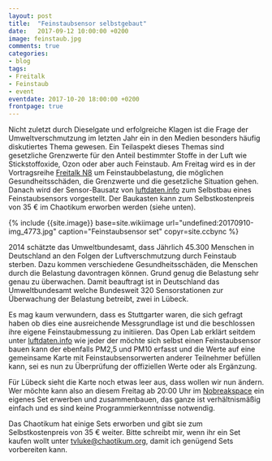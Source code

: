 ```yaml
---
layout: post
title:  "Feinstaubsensor selbstgebaut"
date:   2017-09-12 10:00:00 +0200
image: feinstaub.jpg
comments: true
categories:
- blog
tags:
- Freitalk
- Feinstaub
- event
eventdate: 2017-10-20 18:00:00 +0200
frontpage: true
---
```

Nicht zuletzt durch Dieselgate und erfolgreiche Klagen ist die Frage der Umweltverschmutzung im letzten Jahr ein in den Medien besonders häufig diskutiertes Thema gewesen. Ein Teilaspekt dieses Themas sind gesetzliche Grenzwerte für den Anteil bestimmter Stoffe in der Luft wie Stickstoffoxide, Ozon oder aber auch Feinstaub. Am Freitag wird es in der Vortragsreihe [Freitalk N8](http://chaotikum.org/projekte:freitalk) um Feinstaubbelastung, die möglichen Gesundheitsschäden, die Grenzwerte und die gesetzliche Situation gehen. Danach wird der Sensor-Bausatz von [luftdaten.info](http://luftdaten.info/) zum Selbstbau eines Feinstaubsensors vorgestellt. Der Baukasten kann zum Selbstkostenpreis von 35 € im Chaotikum erworben werden (siehe unten).

<!--more-->
{% include {{site.image}} base=site.wikiimage url="undefined:20170910-img_4773.jpg" caption="Feinstaubsensor set" copyr=site.ccbync %}

2014 schätzte das Umweltbundesamt, dass Jährlich 45.300 Menschen in Deutschland an den Folgen der Luftverschmutzung durch Feinstaub sterben. Dazu kommen verschiedene Gesundheitsschäden, die Menschen durch die Belastung davontragen können. Grund genug die Belastung sehr genau zu überwachen. Damit beauftragt ist in Deutschland das Umweltbundesamt welche Bundesweit 320 Sensorstationen zur Überwachung der Belastung betreibt, zwei in Lübeck.

Es mag kaum verwundern, dass es Stuttgarter waren, die sich gefragt haben ob dies eine ausreichende Messgrundlage ist und die beschlossen ihre eigene Feinstaubmessung zu initiieren. Das Open Lab erklärt seitdem unter [luftdaten.info](http://luftdaten.info/) wie jeder der möchte sich selbst einen Feinstaubsensor bauen kann der ebenfalls PM2,5 und PM10 erfasst und die Werte auf eine gemeinsame Karte mit Feinstaubsensorwerten anderer Teilnehmer befüllen kann, sei es nun zu Überprüfung der offiziellen Werte oder als Ergänzung.

Für Lübeck sieht die Karte noch etwas leer aus, dass wollen wir nun ändern. Wer möchte kann also an diesem Freitag ab 20:00 Uhr im [Nobreakspace](http://chaotikum.org/hackerspace:nbsp) ein eigenes Set erwerben und zusammenbauen, das ganze ist verhältnismäßig einfach und es sind keine Programmierkenntnisse notwendig.

Das Chaotikum hat einige Sets erworben und gibt sie zum Selbstkostenpreis von 35 € weiter. Bitte schreibt mir, wenn ihr ein Set kaufen wollt unter tvluke@chaotikum.org, damit ich genügend Sets vorbereiten kann.
